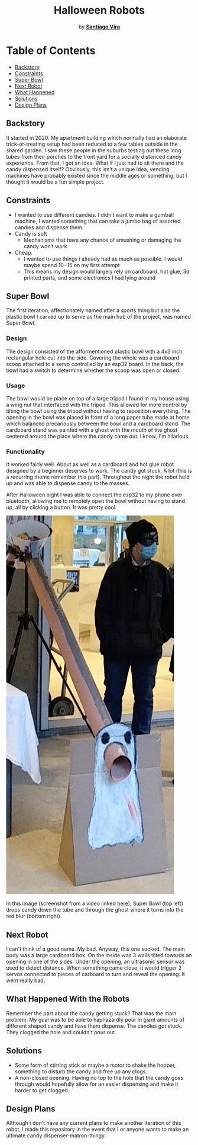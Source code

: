 <h1 align="center">Halloween Robots</h1>
<p align="center"> by <a href="https://github.com/SantiagoVira"><strong>Santiago Vira</strong></a></p>

# Table of Contents
- [Backstory](#backstory)
- [Constraints](#constraints)
- [Super Bowl](#super-bowl)
- [Next Robot](#next-robot)
- [What Happened](#what-happened)
- [Solutions](#solutions)
- [Design Plans](#design-plans)


## Backstory
It started in 2020. My apartment building which normally had an elaborate trick-or-treating setup had been reduced to a few tables outside in the shared garden. I saw these people in the suburbs testing out these long tubes from their porches to the front yard for a socially distanced candy experience. From that, I got an idea. What if I just had to sit there and the candy dispensed itself? Obviously, this isn’t a unique idea, vending machines have probably existed since the middle ages or something, but I thought it would be a fun simple project.

## Constraints
- I wanted to use different candies. I didn’t want to make a gumball machine, I wanted something that can take a jumbo bag of assorted candies and dispense them.
- Candy is soft
  - Mechanisms that have any chance of smushing or damaging the candy won’t work
- Cheap.
  - I wanted to use things i already had as much as possible. I would maybe spend $10-$15 on my first attempt
  - This means my design would largely rely on cardboard, hot glue, 3d printed parts, and some electronics I had lying around

## Super Bowl
The first iteration, affectionately named after a sports thing but also the plastic bowl I carved up to serve as the main hub of the project, was named Super Bowl. 
### Design
The design consisted of the afformentioned plastic bowl with a 4x3 inch rectangular hole cut into the side. Covering the whole was a cardboard scoop attached to a servo controlled by an esp32 board. In the back, the bowl had a switch to determine whether the scoop was open or closed. 
### Usage
The bowl would be place on top of a large tripod I found in my house using a wing nut that interfaced with the tripod. This allowed for more control by tilting the bowl using the tripod without having to reposition everything. The opening in the bowl was placed in front of a long paper tube made at home which balanced precariously between the bowl and a cardboard stand. The cardboard stand was painted with a ghost with the mouth of the ghost centered around the place where the candy came out. I know, I'm hilarious.
### Functionality
It worked fairly well. About as well as a cardboard and hot glue robot designed by a beginner deserves to work. The candy got stuck. A lot (this is a recurring theme remember this part). Throughout the night the robot held up and was able to dispense candy to the masses.

After Halloween night I was able to connect the esp32 to my phone over bluetooth, allowing me to remotely open the bowl without having to stand up, all by clicking a button. It was pretty cool.

[![working](/SuperBowl/SuperBowl-Demo.jpg)](/SuperBowl/SuperBowl-Demonstration.mp4)

In this image (screenshot from a video linked [here](/SuperBowl/SuperBowl-Demonstration.mp4)), Super Bowl (top left) drops candy down the tube and through the ghost where it turns into the red blur (bottom right).

## Next Robot
I can't think of a good name. My bad. Anyway, this one sucked. The main body was a large cardboard box. On the inside was 3 walls tilted towards an opening in one of the sides. Under the opening, an ultrasonic sensor was used to detect distance. When something came close, it would trigger 2 servos connected to pieces of carboard to turn and reveal the opening. It went really bad.

## What Happened With the Robots
Remember the part about the candy getting stuck? That was the main problem. My goal was to be able to haphazardly pour in giant amounts of different shaped candy and have them dispense. The candies got stuck. They clogged the hole and couldn't pour out.

## Solutions
- Some form of stirring stick or maybe a motor to shake the hopper, something to disturb the candy and free up any clogs.
- A non-closed opening. Having no top to the hole that the candy goes through would hopefully allow for an easier dispensing and make it harder to get clogged.

## Design Plans
Although i don't have any current plans to make another iteration of this robot, I made this repository in the event that I or anyone wants to make an ultimate candy dispenser-matron-thingy.
